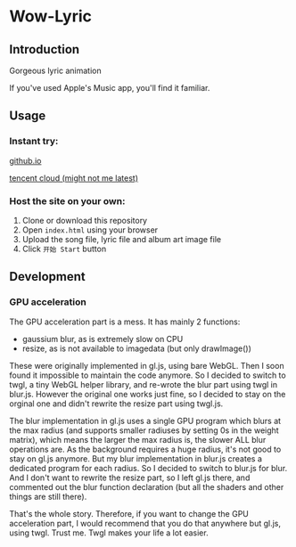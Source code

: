 # Wow-Lyric

## Introduction

Gorgeous lyric animation

If you've used Apple's Music app, you'll find it familiar.

## Usage

### Instant try:

[github.io](https://superkenvery.github.io/wow-lyric/)

[tencent cloud (might not me latest)](http://my-bucket-1252360629.cos-website.ap-guangzhou.myqcloud.com/)

### Host the site on your own:

1. Clone or download this repository
2. Open `index.html` using your browser
3. Upload the song file, lyric file and album art image file
4. Click `开始 Start` button

## Development

### GPU acceleration

The GPU acceleration part is a mess. It has mainly 2 functions:

- gaussium blur, as is extremely slow on CPU
- resize, as is not available to imagedata (but only drawImage())

These were originally implemented in gl.js, using bare WebGL. Then I soon found it impossible to maintain the code anymore. So I decided to switch to twgl, a tiny WebGL helper library, and re-wrote the blur part using twgl in blur.js. However the original one works just fine, so I decided to stay on the orginal one and didn't rewrite the resize part using twgl.js.

The blur implementation in gl.js uses a single GPU program which blurs at the max radius (and supports smaller radiuses by setting 0s in the weight matrix), which means the larger the max radius is, the slower ALL blur operations are. As the background requires a huge radius, it's not good to stay on gl.js anymore. But my blur implementation in blur.js creates a dedicated program for each radius. So I decided to switch to blur.js for blur. And I don't want to rewrite the resize part, so I left gl.js there, and commented out the blur function declaration (but all the shaders and other things are still there).

That's the whole story. Therefore, if you want to change the GPU acceleration part, I would recommend that you do that anywhere but gl.js, using twgl. Trust me. Twgl makes your life a lot easier.
